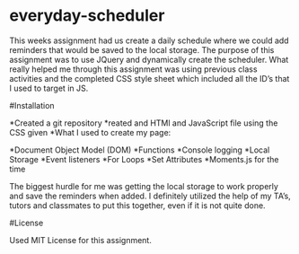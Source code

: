 # everyday-scheduler

This weeks assignment had us create a daily schedule where we could add reminders that would be saved to the local storage. The purpose of this assignment was to use JQuery and dynamically create the scheduler. What really helped me through this assignment was using previous class activities and the completed CSS style sheet which included all the ID’s that I used to target in JS. 

#Installation

*Created a git repository
*reated and HTMl and JavaScript file using the CSS given
*What I used to create my page:

*Document Object Model (DOM)
*Functions
*Console logging
*Local Storage
*Event listeners
*For Loops
*Set Attributes
*Moments.js for the time


The biggest hurdle for me was getting the local storage to work properly and save the reminders when added. I definitely utilized the help of my TA’s, tutors and classmates to put this together, even if it is not quite done.


#License

Used MIT License for this assignment. 


